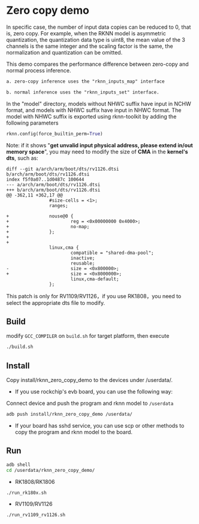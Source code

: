 # Zero copy demo

In specific case, the number of input data copies can be reduced to 0, that is, zero copy. For example, when the RKNN model is asymmetric quantization, the quantization data type is uint8, the mean value of the 3 channels is the same integer and the scaling factor is the same, the normalization and quantization can be omitted. 

This demo compares the performance difference between zero-copy and normal process inference.

```txt
a. zero-copy inference uses the "rknn_inputs_map" interface

b. normal inference uses the "rknn_inputs_set" interface.
```

In the "model" directory, models without NHWC suffix have input in NCHW format, and models with NHWC suffix have input in NHWC format. The model with NHWC suffix is ​​exported using rknn-toolkit by adding the following parameters

```python
rknn.config(force_builtin_perm=True)
```

Note: if it shows "**get unvalid input physical address, please extend in/out memory space**", you may need to modify the size of **CMA** in the **kernel's dts**, such as:

```
diff --git a/arch/arm/boot/dts/rv1126.dtsi b/arch/arm/boot/dts/rv1126.dtsi
index f5f0a07..1d0487c 100644
--- a/arch/arm/boot/dts/rv1126.dtsi
+++ b/arch/arm/boot/dts/rv1126.dtsi
@@ -362,11 +362,17 @@
                #size-cells = <1>;
                ranges;
 
+               nouse@0 {
+                       reg = <0x00000000 0x4000>;
+                       no-map;
+               };
+
+
                linux,cma {
                        compatible = "shared-dma-pool";
                        inactive;
                        reusable;
-                       size = <0x800000>;
+                       size = <0x8000000>;
                        linux,cma-default;
                };

```

This patch is only for RV1109/RV1126，if you use RK1808，you  need to select the appropriate dts file to modify.

## Build

modify `GCC_COMPILER` on `build.sh` for target platform, then execute

```sh
./build.sh
```

## Install

Copy install/rknn_zero_copy_demo to the devices under /userdata/.

- If you use rockchip's evb board, you can use the following way:

Connect device and push the program and rknn model to `/userdata`

```sh
adb push install/rknn_zero_copy_demo /userdata/
```

- If your board has sshd service, you can use scp or other methods to copy the program and rknn model to the board.

## Run

```sh
adb shell
cd /userdata/rknn_zero_copy_demo/
```

- RK1808/RK1806

```sh
./run_rk180x.sh
```

- RV1109/RV1126

```sh
./run_rv1109_rv1126.sh
```

